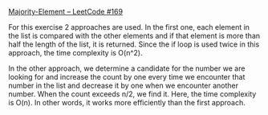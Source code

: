 [Majority-Element – LeetCode #169](https://leetcode.com/problems/majority-element/description/)


For this exercise 2 approaches are used. In the first one, each element in the list is compared with the other elements and if that element is more than half the length of the list, it is returned. Since the if loop is used twice in this approach, the time complexity is O(n^2).

In the other approach, we determine a candidate for the number we are looking for and increase the count by one every time we encounter that number in the list and decrease it by one when we encounter another number. When the count exceeds n/2, we find it. Here, the time complexity is O(n). In other words, it works more efficiently than the first approach.
